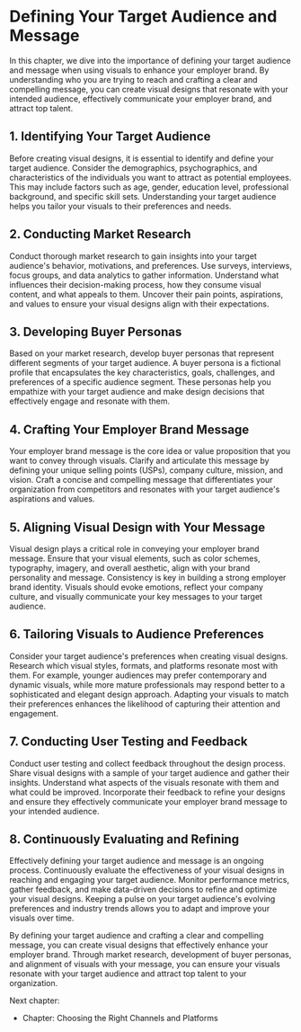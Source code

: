 Defining Your Target Audience and Message
==================================================

In this chapter, we dive into the importance of defining your target audience and message when using visuals to enhance your employer brand. By understanding who you are trying to reach and crafting a clear and compelling message, you can create visual designs that resonate with your intended audience, effectively communicate your employer brand, and attract top talent.

**1. Identifying Your Target Audience**
---------------------------------------

Before creating visual designs, it is essential to identify and define your target audience. Consider the demographics, psychographics, and characteristics of the individuals you want to attract as potential employees. This may include factors such as age, gender, education level, professional background, and specific skill sets. Understanding your target audience helps you tailor your visuals to their preferences and needs.

**2. Conducting Market Research**
---------------------------------

Conduct thorough market research to gain insights into your target audience's behavior, motivations, and preferences. Use surveys, interviews, focus groups, and data analytics to gather information. Understand what influences their decision-making process, how they consume visual content, and what appeals to them. Uncover their pain points, aspirations, and values to ensure your visual designs align with their expectations.

**3. Developing Buyer Personas**
--------------------------------

Based on your market research, develop buyer personas that represent different segments of your target audience. A buyer persona is a fictional profile that encapsulates the key characteristics, goals, challenges, and preferences of a specific audience segment. These personas help you empathize with your target audience and make design decisions that effectively engage and resonate with them.

**4. Crafting Your Employer Brand Message**
-------------------------------------------

Your employer brand message is the core idea or value proposition that you want to convey through visuals. Clarify and articulate this message by defining your unique selling points (USPs), company culture, mission, and vision. Craft a concise and compelling message that differentiates your organization from competitors and resonates with your target audience's aspirations and values.

**5. Aligning Visual Design with Your Message**
-----------------------------------------------

Visual design plays a critical role in conveying your employer brand message. Ensure that your visual elements, such as color schemes, typography, imagery, and overall aesthetic, align with your brand personality and message. Consistency is key in building a strong employer brand identity. Visuals should evoke emotions, reflect your company culture, and visually communicate your key messages to your target audience.

**6. Tailoring Visuals to Audience Preferences**
------------------------------------------------

Consider your target audience's preferences when creating visual designs. Research which visual styles, formats, and platforms resonate most with them. For example, younger audiences may prefer contemporary and dynamic visuals, while more mature professionals may respond better to a sophisticated and elegant design approach. Adapting your visuals to match their preferences enhances the likelihood of capturing their attention and engagement.

**7. Conducting User Testing and Feedback**
-------------------------------------------

Conduct user testing and collect feedback throughout the design process. Share visual designs with a sample of your target audience and gather their insights. Understand what aspects of the visuals resonate with them and what could be improved. Incorporate their feedback to refine your designs and ensure they effectively communicate your employer brand message to your intended audience.

**8. Continuously Evaluating and Refining**
-------------------------------------------

Effectively defining your target audience and message is an ongoing process. Continuously evaluate the effectiveness of your visual designs in reaching and engaging your target audience. Monitor performance metrics, gather feedback, and make data-driven decisions to refine and optimize your visual designs. Keeping a pulse on your target audience's evolving preferences and industry trends allows you to adapt and improve your visuals over time.

By defining your target audience and crafting a clear and compelling message, you can create visual designs that effectively enhance your employer brand. Through market research, development of buyer personas, and alignment of visuals with your message, you can ensure your visuals resonate with your target audience and attract top talent to your organization.

Next chapter:

* Chapter: Choosing the Right Channels and Platforms
